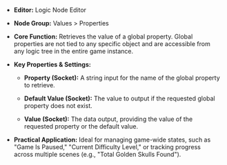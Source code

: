 - **Editor:** Logic Node Editor
    
- **Node Group:** Values > Properties
    
- **Core Function:** Retrieves the value of a global property. Global properties are not tied to any specific object and are accessible from any logic tree in the entire game instance.
    
- **Key Properties & Settings:**
    
    - **Property (Socket):** A string input for the name of the global property to retrieve.
        
    - **Default Value (Socket):** The value to output if the requested global property does not exist.
        
    - **Value (Socket):** The data output, providing the value of the requested property or the default value.
        
- **Practical Application:** Ideal for managing game-wide states, such as "Game Is Paused," "Current Difficulty Level," or tracking progress across multiple scenes (e.g., "Total Golden Skulls Found").
